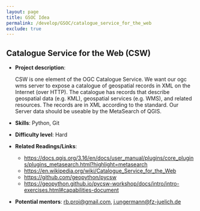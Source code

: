 ```yaml
---
layout: page
title: GSOC Idea
permalink: /develop/GSOC/catalogue_service_for_the_web
exclude: true
---
```


## Catalogue Service for the Web (CSW)

-   **Project description**:

    CSW is one element of the OGC Catalogue Service.
    We want our ogc wms server to expose a catalogue of geospatial records in XML on the Internet (over HTTP).
    The catalogue has records that describe geospatial data (e.g. KML), geospatial services (e.g. WMS), and related resources.
    The records are in XML according to the standard. 
    Our Server data should be useable by the MetaSearch of QGIS.
  

-   **Skills**: Python, Git

-   **Difficulty level**: Hard

-   **Related Readings/Links**:
     - https://docs.qgis.org/3.16/en/docs/user_manual/plugins/core_plugins/plugins_metasearch.html?highlight=metasearch
     - https://en.wikipedia.org/wiki/Catalogue_Service_for_the_Web
     - https://github.com/geopython/pycsw
     - https://geopython.github.io/pycsw-workshop/docs/intro/intro-exercises.html#capabilities-document

 

-   **Potential mentors**:
    rb.proj@gmail.com, j.ungermann@fz-juelich.de